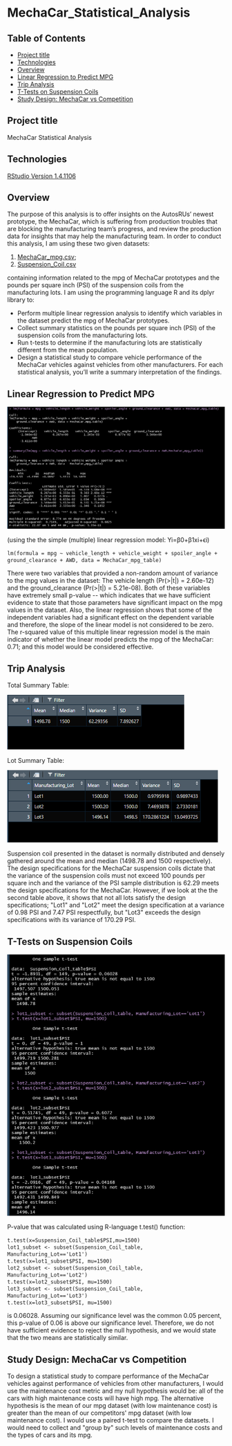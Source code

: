 # MechaCar_Statistical_Analysis

## Table of Contents
* [Project title](#project-title)
* [Technologies](#technologies)
* [Overview](#overview)
* [Linear Regression to Predict MPG](#linear-regression-to-predict-mpg)
* [Trip Analysis](#trip-analysis)
* [T-Tests on Suspension Coils](#t-tests-on-suspension-coils)
* [Study Design: MechaCar vs Competition](#study_design:_mechacar_vs_competition)


## Project title
MechaCar Statistical Analysis

## Technologies
[RStudio Version 1.4.1106](https://www.rstudio.com/products/rstudio/download/#download)


## Overview
The purpose of this analysis is to offer insights on the AutosRUs’ newest prototype, the MechaCar, which is suffering from production troubles that are blocking the manufacturing team’s progress, and review the production data for insights that may help the manufacturing team. In order to conduct this analysis, I am using these two given datasets: 
1. [MechaCar_mpg.csv](https://github.com/Bominkkwon/MechaCar_Statistical_Analysis/blob/main/MechaCar_mpg.csv);
2. [Suspension_Coil.csv](https://github.com/Bominkkwon/MechaCar_Statistical_Analysis/blob/main/Suspension_Coil.csv)

containing information related to the mpg of MechaCar prototypes and the pounds per square inch (PSI) of the suspension coils from the manufacturing lots. I am using the programming language R and its dplyr library to:
*  Perform multiple linear regression analysis to identify which variables in the dataset predict the mpg of MechaCar prototypes.
*  Collect summary statistics on the pounds per square inch (PSI) of the suspension coils from the manufacturing lots.
*  Run t-tests to determine if the manufacturing lots are statistically different from the mean population.
*  Design a statistical study to compare vehicle performance of the MechaCar vehicles against vehicles from other manufacturers. For each statistical analysis, you’ll write a summary interpretation of the findings.


## Linear Regression to Predict MPG
![](img/linear_regression_to_predict_MPG.png)

(using the the simple (multiple) linear regression model: Yi=β0+β1xi+ϵi)
 ```studioR
 lm(formula = mpg ~ vehicle_length + vehicle_weight + spoiler_angle + ground_clearance + AWD, data = MechaCar_mpg_table)
 ```

There were two variables that provided a non-random amount of variance to the mpg values in the dataset: The vehicle length (Pr(>|t|) = 2.60e-12)  and the ground_clearance (Pr(>|t|) = 5.21e-08). Both of these variables have extremely small p-value -- which indicates that we have sufficient evidence to state that those parameters have significant impact on the mpg values in the dataset. Also, the linear regression shows that some of the independent variables had a significant effect on the dependent variable and therefore, the slope of the linear model is not considered to be zero. The r-squared value of this multiple linear regression model is the main indicator of whether the linear model predicts the mpg of the MechaCar: 0.71; and this model would be considered effective. 


## Trip Analysis

Total Summary Table:

![Total Summary](img/total_summary.png)

Lot Summary Table:

![Lot Summary](img/lot_summary.png)

Suspension coil presented in the dataset is normally distributed and densely gathered around the mean and median (1498.78 and 1500 respectively). The design specifications for the MechaCar suspension coils dictate that the variance of the suspension coils must not exceed 100 pounds per square inch and the variance of the PSI sample distribution is 62.29 meets the design specifications for the MechaCar. However, if we look at the the second table above, it shows that not all lots satisfy the design specifications; "Lot1" and "Lot2" meet the design specification at a variance of 0.98 PSI and 7.47 PSI respectfully, but "Lot3" exceeds the design specifications with its variance of 170.29 PSI. 


## T-Tests on Suspension Coils
![T-Tests](img/t_test.png)

P-value that was calculated using R-language t.test() function:
```Rstudio
t.test(x=Suspension_Coil_table$PSI,mu=1500)
lot1_subset <- subset(Suspension_Coil_table, Manufacturing_Lot=='Lot1') 
t.test(x=lot1_subset$PSI, mu=1500) 
lot2_subset <- subset(Suspension_Coil_table, Manufacturing_Lot=='Lot2') 
t.test(x=lot2_subset$PSI, mu=1500) 
lot3_subset <- subset(Suspension_Coil_table, Manufacturing_Lot=='Lot3') 
t.test(x=lot3_subset$PSI, mu=1500)
```
is 0.06028. Assuming our significance level was the common 0.05 percent, this p-value of 0.06 is above our significance level. Therefore, we do not have sufficient evidence to reject the null hypothesis, and we would state that the two means are statistically similar.

## Study Design: MechaCar vs Competition

To design a statistical study to compare performance of the MechaCar vehicles against performance of vehicles from other manufacturers, I would use the maintenance cost metric and my null hypothesis would be: all of the cars with high maintenance costs will have high mpg. The alternative hypothesis is the mean of our mpg dataset (with low maintenance cost) is greater than the mean of our competitors' mpg dataset (with low maintenance cost). I would use a paired t-test to compare the datasets. I would need to collect and "group by" such levels of maintenance costs and the types of cars and its mpg.









